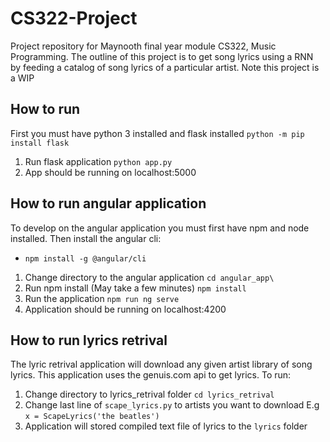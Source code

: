 # CS322-Project
Project repository for Maynooth final year module CS322, Music Programming. The outline of this project is to get song lyrics using a RNN by feeding a catalog of song lyrics of a particular artist. Note this project is a WIP 


## How to run
First you must have python 3 installed and flask installed ```python -m pip install flask```

  1. Run flask application ```python app.py```
  2. App should be running on localhost:5000

## How to run angular application
To develop on the angular application you must first have npm and node installed. Then install the angular cli: 
  - ```npm install -g @angular/cli```

  1. Change directory to the angular application ```cd angular_app\```
  2. Run npm install (May take a few minutes) ```npm install```
  3. Run the application ```npm run ng serve```
  4. Application should be running on localhost:4200

## How to run lyrics retrival
The lyric retrival application will download any given artist library of song lyrics. This application uses the genuis.com api to get lyrics. To run:
  1. Change directory to lyrics_retrival folder ```cd lyrics_retrival```
  2. Change last line of ```scape_lyrics.py``` to artists you want to download 
  E.g  ```x = ScapeLyrics('the beatles')```
  3. Application will stored compiled text file of lyrics to the ```lyrics``` folder
